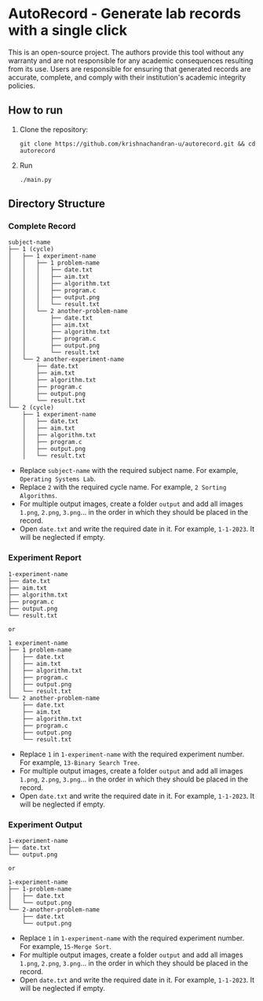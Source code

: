 # AutoRecord - Generate lab records with a single click

This is an open-source project. The authors provide this tool without any warranty and are not responsible for any academic consequences resulting from its use. Users are responsible for ensuring that generated records are accurate, complete, and comply with their institution's academic integrity policies.

## How to run

1. Clone the repository:
   ```
   git clone https://github.com/krishnachandran-u/autorecord.git && cd autorecord
   ```
2. Run 
    ```
    ./main.py
    ```

## Directory Structure

### Complete Record

```
subject-name
├── 1 (cycle)
│   ├── 1 experiment-name
│   │   ├── 1 problem-name
│   │   │   ├── date.txt
│   │   │   ├── aim.txt
│   │   │   ├── algorithm.txt
│   │   │   ├── program.c
│   │   │   ├── output.png
│   │   │   └── result.txt
│   │   └── 2 another-problem-name
│   │       ├── date.txt
│   │       ├── aim.txt
│   │       ├── algorithm.txt
│   │       ├── program.c
│   │       ├── output.png
│   │       └── result.txt
│   └── 2 another-experiment-name
│       ├── date.txt
│       ├── aim.txt
│       ├── algorithm.txt
│       ├── program.c
│       ├── output.png
│       └── result.txt
└── 2 (cycle)
    ├── 1 experiment-name
    │   ├── date.txt
    │   ├── aim.txt
    │   ├── algorithm.txt
    │   ├── program.c
    │   ├── output.png
    │   └── result.txt
```
 - Replace `subject-name` with the required subject name. For example, `Operating Systems Lab`.
 - Replace `2` with the required cycle name. For example, `2 Sorting Algorithms`.
 - For multiple output images, create a folder `output` and add all images `1.png`, `2.png`, `3.png`... in the order in which they should be placed in the record.
 - Open `date.txt` and write the required date in it. For example, `1-1-2023`. It will be neglected if empty.

### Experiment Report

```
1-experiment-name
├── date.txt
├── aim.txt
├── algorithm.txt
├── program.c
├── output.png
└── result.txt

or

1 experiment-name
├── 1 problem-name
│   ├── date.txt
│   ├── aim.txt
│   ├── algorithm.txt
│   ├── program.c
│   ├── output.png
│   └── result.txt
└── 2 another-problem-name
    ├── date.txt
    ├── aim.txt
    ├── algorithm.txt
    ├── program.c
    ├── output.png
    └── result.txt
```
 - Replace `1` in `1-experiment-name` with the required experiment number. For example, `13-Binary Search Tree`.
 - For multiple output images, create a folder `output` and add all images `1.png`, `2.png`, `3.png`... in the order in which they should be placed in the record.
 - Open `date.txt` and write the required date in it. For example, `1-1-2023`. It will be neglected if empty.

### Experiment Output

```
1-experiment-name
├── date.txt
└── output.png

or

1-experiment-name
├── 1-problem-name
│   ├── date.txt
│   └── output.png
└── 2-another-problem-name
    ├── date.txt
    └── output.png
```
 - Replace `1` in `1-experiment-name` with the required experiment number. For example, `15-Merge Sort`.
 - For multiple output images, create a folder `output` and add all images `1.png`, `2.png`, `3.png`... in the order in which they should be placed in the record.
 - Open `date.txt` and write the required date in it. For example, `1-1-2023`. It will be neglected if empty.